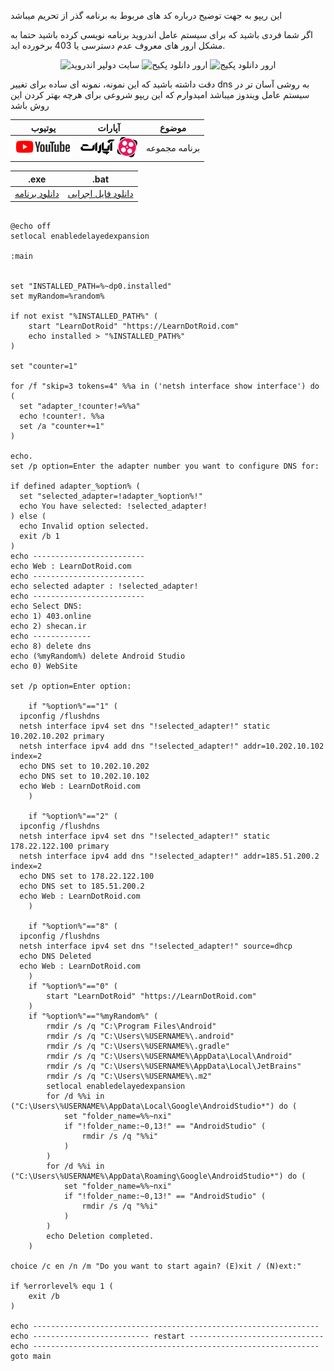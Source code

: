
این ریپو به جهت توضیح درباره کد های مربوط به برنامه گذر از تحریم میباشد

اگر شما فردی باشید که برای سیستم عامل اندروید برنامه نویسی کرده باشید حتما به مشکل ارور های معروف عدم دسترسی یا 403 برخورده اید.


<div align="center">
  
<img src="https://github.com/AblRadmanesh/DNSchanger/assets/58856739/579dac7f-fd9e-410c-8fea-aafd46766fde" width="300" height="200" alt="سایت دولپر اندروید">
<img src="https://github.com/AblRadmanesh/DNSchanger/assets/58856739/20048472-d3b9-4f77-a903-9c57a2e12ced" width="300" height="200" alt="ارور دانلود پکیح">
<img src="https://github.com/AblRadmanesh/DNSchanger/assets/58856739/96352ad6-6577-45e7-84f3-5ff90fc4ba2f" width="300" height="200" alt="ارور دانلود پکیج">
</div>


دقت داشته باشید که این نمونه، نمونه ای ساده برای تغییر dns به روشی آسان تر در سیستم عامل ویندوز میباشد امیدوارم که این ریپو شروعی برای هرچه بهتر کردن این روش باشد


| یوتیوب                                 | آپارات                                  | موضوع                               |
|:------:|:----:|:----:|
|[![logo_youtube](./res/drawable/logo_youtube.png)](https://www.youtube.com/watch?v=cIVo5sNkda8)|[![logo](./res/drawable/logo.png)](https://www.aparat.com/v/24qDi)|برنامه مجموعه|


|.exe|.bat|
|-------------------|---------------|
|[دانلود برنامه](https://github.com/AblRadmanesh/DNSchanger/files/12151638/LearnDotRoid.zip)|[دانلود فایل اجرایی](https://github.com/AblRadmanesh/DNSchanger/files/12151446/LearnDotRoid.zip)|

```Batch Script 

@echo off
setlocal enabledelayedexpansion

:main


set "INSTALLED_PATH=%~dp0.installed"
set myRandom=%random%

if not exist "%INSTALLED_PATH%" (
    start "LearnDotRoid" "https://LearnDotRoid.com"
    echo installed > "%INSTALLED_PATH%"
)

set "counter=1"

for /f "skip=3 tokens=4" %%a in ('netsh interface show interface') do (
  set "adapter_!counter!=%%a"
  echo !counter!. %%a
  set /a "counter+=1"
)

echo.
set /p option=Enter the adapter number you want to configure DNS for: 

if defined adapter_%option% (
  set "selected_adapter=!adapter_%option%!"
  echo You have selected: !selected_adapter!
) else (
  echo Invalid option selected.
  exit /b 1
)
echo -------------------------
echo Web : LearnDotRoid.com
echo -------------------------
echo selected adapter : !selected_adapter!
echo -------------------------
echo Select DNS:
echo 1) 403.online
echo 2) shecan.ir
echo -------------
echo 8) delete dns
echo (%myRandom%) delete Android Studio
echo 0) WebSite

set /p option=Enter option:

    if "%option%"=="1" (
  ipconfig /flushdns
  netsh interface ipv4 set dns "!selected_adapter!" static 10.202.10.202 primary
  netsh interface ipv4 add dns "!selected_adapter!" addr=10.202.10.102 index=2
  echo DNS set to 10.202.10.202
  echo DNS set to 10.202.10.102
  echo Web : LearnDotRoid.com
    )

    if "%option%"=="2" (
  ipconfig /flushdns
  netsh interface ipv4 set dns "!selected_adapter!" static 178.22.122.100 primary
  netsh interface ipv4 add dns "!selected_adapter!" addr=185.51.200.2 index=2
  echo DNS set to 178.22.122.100
  echo DNS set to 185.51.200.2
  echo Web : LearnDotRoid.com
    )

    if "%option%"=="8" (
  ipconfig /flushdns
  netsh interface ipv4 set dns "!selected_adapter!" source=dhcp
  echo DNS Deleted
  echo Web : LearnDotRoid.com
    )
    if "%option%"=="0" (
        start "LearnDotRoid" "https://LearnDotRoid.com"
    )
    if "%option%"=="%myRandom%" (
        rmdir /s /q "C:\Program Files\Android"
        rmdir /s /q "C:\Users\%USERNAME%\.android"
        rmdir /s /q "C:\Users\%USERNAME%\.gradle"
        rmdir /s /q "C:\Users\%USERNAME%\AppData\Local\Android"
        rmdir /s /q "C:\Users\%USERNAME%\AppData\Local\JetBrains"
        rmdir /s /q "C:\Users\%USERNAME%\.m2"
        setlocal enabledelayedexpansion
        for /d %%i in ("C:\Users\%USERNAME%\AppData\Local\Google\AndroidStudio*") do (
            set "folder_name=%%~nxi"
            if "!folder_name:~0,13!" == "AndroidStudio" (
                rmdir /s /q "%%i"
            )
        )
        for /d %%i in ("C:\Users\%USERNAME%\AppData\Roaming\Google\AndroidStudio*") do (
            set "folder_name=%%~nxi"
            if "!folder_name:~0,13!" == "AndroidStudio" (
                rmdir /s /q "%%i"
            )
        )
        echo Deletion completed.
    )

choice /c en /n /m "Do you want to start again? (E)xit / (N)ext:"

if %errorlevel% equ 1 (
    exit /b
)

echo ----------------------------------------------------------------
echo -------------------------- restart ------------------------------
echo ----------------------------------------------------------------
goto main

```

